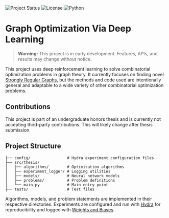 ![Project Status](https://img.shields.io/badge/status-early%20development-yellow) ![License](https://img.shields.io/badge/license-MIT-blue) ![Python](https://img.shields.io/badge/python-3.13+-blue)

# Graph Optimization Via Deep Learning
> **Warning:** This project is in early development. Features, APIs, and results may change without notice.

This project uses deep reinforcement learning to solve combinatorial optimization problems in graph theory.
It currently focuses on finding novel [Strongly Regular Graphs](https://en.wikipedia.org/wiki/Strongly_regular_graph),
but the methods and code used are intentionally general and adaptable to a wide variety of other combinatorial optimization problems.

## Contributions
This project is part of an undergraduate honors thesis and is currently not accepting third-party contributions.
This will likely change after thesis submission.

## Project Structure
```
├── config/                # Hydra experiment configuration files
├── src/thesis/          
│   ├── algorithms/        # Optimization algorithms
│   ├── experiment_logger/ # Logging utilities
│   ├── models/            # Neural network models
│   ├── problems/          # Problem definitions
│   └── main.py            # Main entry point
├── tests/                 # Test files
```
Algorithms, models, and problem statements are implemented in their respective directories.
Experiments are configured and run with [Hydra](https://hydra.cc) for reproducibility and logged with [Weights and Biases](https://wandb.ai/site/).
